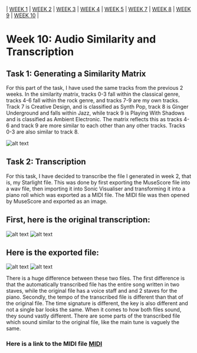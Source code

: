 | [WEEK 1](README.md) | [WEEK 2](week1.md) | [WEEK 3](week3.md) | [WEEK 4](week4.md) | [WEEK 5](week5.md) | [WEEK 7](week7.md) | [WEEK 8](week8.md) | [WEEK 9](week9.md) | [WEEK 10](week10.md) |

# Week 10: Audio Similarity and Transcription

## Task 1: Generating a Similarity Matrix

For this part of the task, I have used the same tracks from the previous 2 weeks. In the similarity matrix, tracks 0-3 fall within the classical genre, tracks 4-6 fall within the rock genre, and tracks 7-9 are my own tracks. Track 7 is Creative Design, and is classified as Synth Pop, track 8 is Ginger Underground and falls within Jazz, while track 9 is Playing With Shadows and is classified as Ambient Electronic. The matrix reflects this as tracks 4-6 and track 9 are more similar to each other than any other tracks. Tracks 0-3 are also similar to track 8.

![alt text](similarity_matrix.png "Similarity Matrix")

## Task 2: Transcription

For this task, I have decided to transcribe the file I generated in week 2, that is, my Starlight file. This was done by first exporting the MuseScore file into a wav file, then importing it into Sonic Visualiser and transforming it into a piano roll which was exported as a MIDI file. The MIDI file was then opened by MuseScore and exported as an image.

## First, here is the original transcription:

![alt text](Starlight%20by%20Muse-1.png "Starlight Page 1")
![alt text](Starlight%20by%20Muse-2.png "Starlight Page 2")

## Here is the exported file:

![alt text](starlight_poly-1.png "Starlight Poly 1")
![alt text](starlight_poly-2.png "Starlight Poly 2")

There is a huge difference between these two files. The first difference is that the automatically transcribed file has the entire song written in two staves, while the original file has a voice staff and and 2 staves for the piano. Secondly, the tempo of the transcribed file is different than that of the original file. The time signature is different, the key is also different and not a single bar looks the same.
When it comes to how both files sound, they sound vastly different. There are some parts of the transcribed file which sound similar to the original file, like the main tune is vaguely the same.

### Here is a link to the MIDI file [MIDI](starlight_poly.mid)

